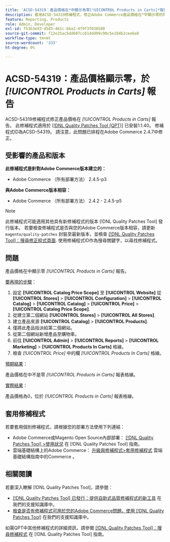 ```yaml
---
title: 'ACSD-54319：產品價格在*中顯示為零[!UICONTROL Products in Carts]*報告'
description: 套用ACSD-54319修補程式，修正Adobe Commerce產品價格在*中顯示零的問題[!UICONTROL Products in Carts]*報告
feature: Reporting, Products
role: Admin, Developer
exl-id: f53b3ed3-d5d5-461c-bba2-4f9f3f038580
source-git-commit: f12e25ac5dd607cc614dd99c90c5e104b2cee6a8
workflow-type: tm+mt
source-wordcount: '333'
ht-degree: 0%

---
```


# ACSD-54319：產品價格顯示零，於 *[!UICONTROL Products in Carts]* 報告

ACSD-54319修補程式修正產品價格在 *[!UICONTROL Products in Carts]* 報告。 此修補程式適用於 [[!DNL Quality Patches Tool (QPT)]](/help/announcements/adobe-commerce-announcements/magento-quality-patches-released-new-tool-to-self-serve-quality-patches.md) 已安裝1.1.40。 修補程式ID為ACSD-54319。 請注意，此問題已排程在Adobe Commerce 2.4.7中修正。

## 受影響的產品和版本

**此修補程式是針對Adobe Commerce版本建立的：**

* Adobe Commerce （所有部署方法） 2.4.5-p3

**與Adobe Commerce版本相容：**

* Adobe Commerce （所有部署方法） 2.4.2 - 2.4.5-p5

>[!NOTE]
>
>此修補程式可能適用其他具有新修補程式的版本 [!DNL Quality Patches Tool] 發行版本。 若要檢查修補程式是否與您的Adobe Commerce版本相容，請更新 `magento/quality-patches` 封裝至最新版本，並檢查 [[!DNL Quality Patches Tool]：搜尋修正程式頁面](https://experienceleague.adobe.com/tools/commerce-quality-patches/index.html). 使用修補程式ID作為搜尋關鍵字，以尋找修補程式。

## 問題

產品價格在中顯示零 *[!UICONTROL Products in Carts]* 報告。

<u>要再現的步驟</u>：

1. 設定 **[!UICONTROL Catalog Price Scope]** 至 **[!UICONTROL Website]** 從 **[!UICONTROL Stores]** > **[!UICONTROL Configuration]** > **[!UICONTROL Catalog]** > **[!UICONTROL Catalog]** > **[!UICONTROL Price]** > **[!UICONTROL Catalog Price Scope]**.
1. 從建立第二個網站 **[!UICONTROL Stores]** > **[!UICONTROL All Stores]**.
1. 建立產品來源 **[!UICONTROL Catalog]** > **[!UICONTROL Products]**.
1. 僅將此產品指派給第二個網站。
1. 從第二個網站新增產品至購物車。
1. 前往 **[!UICONTROL Admin]** > **[!UICONTROL Reports]** > **[!UICONTROL Marketing]** > **[!UICONTROL Products In Carts]** 格線。
1. 檢查 *[!UICONTROL Price]* 中的欄 *[!UICONTROL Products In Carts]* 格線。

<u>預期結果</u>：

產品價格在中不是零 *[!UICONTROL Products in Carts]* 報表格線。

<u>實際結果</u>：

產品價格為0，位於 *[!UICONTROL Products in Carts]* 報表格線。

## 套用修補程式

若要套用個別修補程式，請根據您的部署方法使用下列連結：

* Adobe Commerce或Magento Open Source內部部署： [[!DNL Quality Patches Tool] >使用狀況](https://experienceleague.adobe.com/docs/commerce-operations/tools/quality-patches-tool/usage.html) 在 [!DNL Quality Patches Tool] 指南。
* 雲端基礎結構上的Adobe Commerce： [升級與修補程式>套用修補程式](https://experienceleague.adobe.com/docs/commerce-cloud-service/user-guide/develop/upgrade/apply-patches.html) 雲端基礎結構指南中的Commerce 。

## 相關閱讀

若要深入瞭解 [!DNL Quality Patches Tool]，請參閱：

* [[!DNL Quality Patches Tool] 已發行：提供自助式品質修補程式的新工具](/help/announcements/adobe-commerce-announcements/magento-quality-patches-released-new-tool-to-self-serve-quality-patches.md) 在我們的支援知識庫中。
* [檢查是否有修補程式可用於您的Adobe Commerce問題，使用 [!DNL Quality Patches Tool]](/help/support-tools/patches-available-in-qpt-tool/check-patch-for-magento-issue-with-magento-quality-patches.md) 在我們的支援知識庫中。

如需QPT中其他修補程式的詳細資訊，請參閱 [[!DNL Quality Patches Tool]：搜尋修補程式](https://experienceleague.adobe.com/tools/commerce-quality-patches/index.html) 在 [!DNL Quality Patches Tool] 指南。
